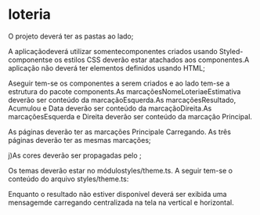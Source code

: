 # loteria

O projeto deverá ter as pastas ao lado;

A aplicaçãodeverá utilizar somentecomponentes  criados  usando Styled-componentse os  estilos  CSS  deverão  estar  atachados  aos  componentes.A aplicação não deverá ter elementos definidos usando HTML;

Aseguir  tem-se  os  componentes  a  serem  criados  e  ao  lado  tem-se  a estrutura do pacote components.As marcaçõesNomeLoteriaeEstimativa deverão ser conteúdo da marcaçãoEsquerda.As   marcaçõesResultado,   Acumulou   e   Data deverão ser   conteúdo da marcaçãoDireita.As   marcaçõesEsquerda   e   Direita   deverão   ser   conteúdo da   marcação Principal.

As  páginas  deverão  ter  as  marcações  Principale Carregando. As  três  páginas  deverão ter  as  mesmas marcações;

j)As cores deverão ser propagadas pelo <ThemeProvider>;

Os   temas   deverão   estar   no módulostyles/theme.ts.   A   seguir   tem-se   o conteúdo   do   arquivo styles/theme.ts:

Enquanto   o   resultado   não   estiver   disponível   deverá   ser   exibida   uma   mensagemde   carregando centralizada na tela na vertical e horizontal.

